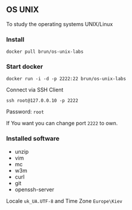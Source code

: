## OS UNIX

To study the operating systems UNIX/Linux

### Install

```
docker pull brun/os-unix-labs
```

### Start docker

```
docker run -i -d -p 2222:22 brun/os-unix-labs
```

Connect via SSH Client

```
ssh root@127.0.0.10 -p 2222
```

Password: ```root```

If You want you can change port ```2222``` to own.

### Installed software

* unzip
* vim
* mc
* w3m
* curl
* git
* openssh-server

Locale ```uk_UA.UTF-8``` and Time Zone ```Europe\Kiev```

